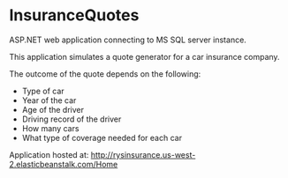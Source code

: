 # InsuranceQuotes
ASP.NET web application connecting to MS SQL server instance.

This application simulates a quote generator for a car insurance company.

The outcome of the quote depends on the following:
* Type of car
* Year of the car
* Age of the driver
* Driving record of the driver
* How many cars
* What type of coverage needed for each car

Application hosted at: http://rysinsurance.us-west-2.elasticbeanstalk.com/Home
